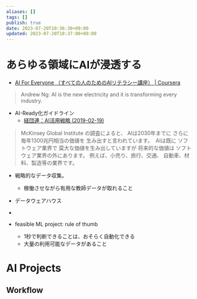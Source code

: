 ```yaml
---
aliases: []
tags: []
publish: true
date: 2023-07-20T10:36:30+09:00
updated: 2023-07-20T10:37:00+09:00
---
```


# あらゆる領域にAIが浸透する
- [AI For Everyone （すべての人のためのAIリテラシー講座） \| Coursera](https://www.coursera.org/learn/ai-for-everyone-ja)
> 	Andrew Ng: AI is the new electricity and it is transforming every industry. 

- AI-Ready化ガイドライン
	- [経団連：AI活用戦略 \(2019\-02\-19\)](https://www.keidanren.or.jp/policy/2019/013.html)

> McKinsey Global Institute の調査によると、 AIは2030年までに さらに毎年1300兆円相当の価値を 生み出すと言われています。 
> AIは既に ソフトウェア業界で 莫大な価値を生み出していますが 将来的な価値は ソフトウェア業界の外にあります。 例えば、小売り、旅行、交通、 自動車、材料、製造等の業界です。

- 戦略的なデータ収集。
	- 稼働させながら有用な教師データが取れること
- データウェアハウス
- 

- feasible ML project: rule of thumb
	- 1秒で判断できることは、おそらく自動化できる
	- 大量の利用可能なデータがあること

# AI Projects 
## Workflow

